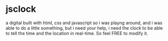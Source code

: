 # jsclock
a digital built with html, css and javascript
so i was playng around, and i was able to do a little something, but i need your help, 
i need the clock to be able to tell the time and the location in real-time. So feel FREE to modify it.
